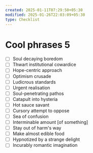 ```yaml
---
created: 2025-01-11T07:29:50+05:30
modified: 2025-01-26T22:03:09+05:30
type: Checklist
---
```


# Cool phrases 5

- [ ] Soul decaying boredom
- [ ] Thwart institutional cowardice
- [ ] Hope-centric approach
- [ ] Optimism crusade
- [ ] Ludicrous standards
- [ ] Urgent realisation
- [ ] Soul-penetrating pathos
- [ ] Catapult into hysteria
- [ ] Hot sauce savant
- [ ] Cursory attempt to oppose
- [ ] Sea of confusion 
- [ ] Interminable amount [of something]
- [ ] Stay out of harm's way
- [ ] Make almost edible food
- [ ] Hypnotized by a strange delight
- [ ] Incurably romantic imagination 
